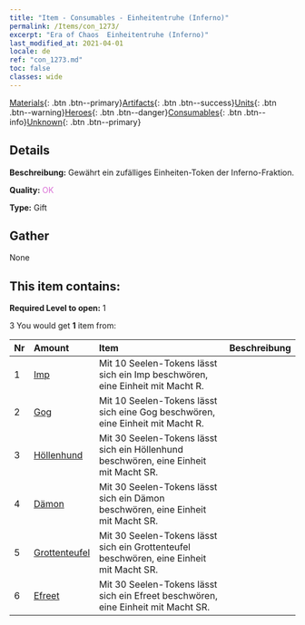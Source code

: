 ```yaml
---
title: "Item - Consumables - Einheitentruhe (Inferno)"
permalink: /Items/con_1273/
excerpt: "Era of Chaos  Einheitentruhe (Inferno)"
last_modified_at: 2021-04-01
locale: de
ref: "con_1273.md"
toc: false
classes: wide
---
```

 [Materials](/de/Items/){: .btn .btn--primary}[Artifacts](/de/Items/Artifacts/){: .btn .btn--success}[Units](/de/Items/Units/){: .btn .btn--warning}[Heroes](/de/Items/Heroes/){: .btn .btn--danger}[Consumables](/de/Items/Consumables/){: .btn .btn--info}[Unknown](/de/Items/Unknown/){: .btn .btn--primary}

## Details
 **Beschreibung:** Gewährt ein zufälliges Einheiten-Token der Inferno-Fraktion.

 **Quality:** <span style="color: #DA70D6">OK</span>

 **Type:** Gift

## Gather

  None

## This item contains:

 **Required Level to open:** 1

 3 You would get **1** item  from:

  | Nr | Amount |     Item    | Beschreibung |
  |:---|:-------|:------------|:-----------:|
  | 1 | [Imp](/de/Items/unt_226/) | Mit 10 Seelen-Tokens lässt sich ein Imp beschwören, eine Einheit mit Macht R. | 
  | 2 | [Gog](/de/Items/unt_227/) | Mit 10 Seelen-Tokens lässt sich eine Gog beschwören, eine Einheit mit Macht R. | 
  | 3 | [Höllenhund](/de/Items/unt_228/) | Mit 30 Seelen-Tokens lässt sich ein Höllenhund beschwören, eine Einheit mit Macht SR. | 
  | 4 | [Dämon](/de/Items/unt_229/) | Mit 30 Seelen-Tokens lässt sich ein Dämon beschwören, eine Einheit mit Macht SR. | 
  | 5 | [Grottenteufel](/de/Items/unt_230/) | Mit 30 Seelen-Tokens lässt sich ein Grottenteufel beschwören, eine Einheit mit Macht SR. | 
  | 6 | [Efreet](/de/Items/unt_231/) | Mit 30 Seelen-Tokens lässt sich ein Efreet beschwören, eine Einheit mit Macht SR. | 
